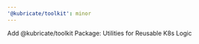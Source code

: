 ```yaml
---
'@kubricate/toolkit': minor
---
```


Add @kubricate/toolkit Package: Utilities for Reusable K8s Logic
